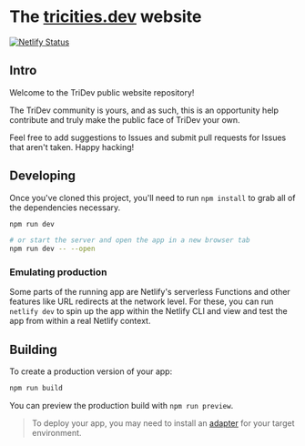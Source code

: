 # The [tricities.dev](https://tricities.dev) website

[![Netlify Status](https://api.netlify.com/api/v1/badges/5ed32b41-84a9-4b10-8205-ddecaab3182c/deploy-status)](https://app.netlify.com/sites/tricitiesdev/deploys)


## Intro

Welcome to the TriDev public website repository!

The TriDev community is yours, and as such, this is an opportunity help contribute and truly make the public face of TriDev your own.

Feel free to add suggestions to Issues and submit pull requests for Issues that aren't taken. Happy hacking! 

## Developing

Once you've cloned this project, you'll need to run `npm install` to grab all of the dependencies necessary.

```bash
npm run dev

# or start the server and open the app in a new browser tab
npm run dev -- --open
```

### Emulating production

Some parts of the running app are Netlify's serverless Functions and other features like URL redirects at the network level. For these, you can run `netlify dev` to spin up the app within the Netlify CLI and view and test the app from within a real Netlify context.

## Building

To create a production version of your app:

```bash
npm run build
```

You can preview the production build with `npm run preview`.

> To deploy your app, you may need to install an [adapter](https://kit.svelte.dev/docs/adapters) for your target environment.
